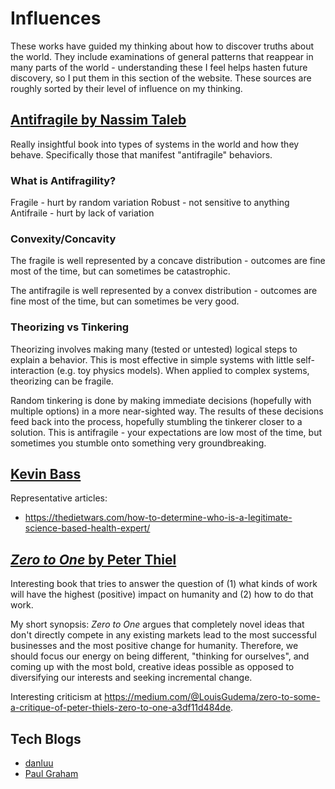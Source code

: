 # Influences

These works have guided my thinking about how to discover truths about the
world. They include examinations of general patterns that reappear in many
parts of the world - understanding these I feel helps hasten future discovery,
so I put them in this section of the website.  These sources are roughly sorted
by their level of influence on my thinking.


## [Antifragile by Nassim Taleb](https://en.wikipedia.org/wiki/Antifragile)

Really insightful book into types of systems in the world and how they behave.
Specifically those that manifest "antifragile" behaviors.

### What is Antifragility?

Fragile - hurt by random variation
Robust - not sensitive to anything
Antifraile - hurt by lack of variation


### Convexity/Concavity

The fragile is well represented by a concave distribution - outcomes are fine
most of the time, but can sometimes be catastrophic.

The antifragile is well represented by a convex distribution - outcomes are
fine most of the time, but can sometimes be very good.


### Theorizing vs Tinkering

Theorizing involves making many (tested or untested) logical steps to explain a
behavior.  This is most effective in simple systems with little
self-interaction (e.g. toy physics models).  When applied to complex systems,
theorizing can be fragile.

Random tinkering is done by making immediate decisions (hopefully with multiple
options) in a more near-sighted way.  The results of these decisions feed back
into the process, hopefully stumbling the tinkerer closer to a solution.  This
is antifragile - your expectations are low most of the time, but sometimes you
stumble onto something very groundbreaking.


## [Kevin Bass](https://thedietwars.com/)

Representative articles:

 - https://thedietwars.com/how-to-determine-who-is-a-legitimate-science-based-health-expert/


## [_Zero to One_ by Peter Thiel](https://en.wikipedia.org/wiki/Zero_to_One)

Interesting book that tries to answer the question of (1) what kinds of work
will have the highest (positive) impact on humanity and (2) how to do that
work.

My short synopsis: _Zero to One_ argues that completely novel ideas that don't
directly compete in any existing markets lead to the most successful businesses
and the most positive change for humanity. Therefore, we should focus our
energy on being different, "thinking for ourselves", and coming up with the
most bold, creative ideas possible as opposed to diversifying our interests and
seeking incremental change.

Interesting criticism at
https://medium.com/@LouisGudema/zero-to-some-a-critique-of-peter-thiels-zero-to-one-a3df11d484de.


## Tech Blogs

- [danluu](http://danluu.com)
- [Paul Graham](http://www.paulgraham.com/articles.html)
